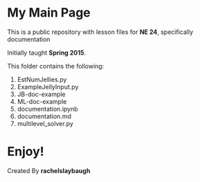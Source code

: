 My Main Page                
============

This is a public repository with lesson files for **NE 24**, specifically documentation

Initially taught **Spring 2015**.

This folder contains the following:
1. EstNumJellies.py
2. ExampleJellyInput.py
3. JB-doc-example
4. ML-doc-example
5. documentation.ipynb
6. documentation.md
7. multilevel_solver.py

# Enjoy!
Created By **rachelslaybaugh** 
